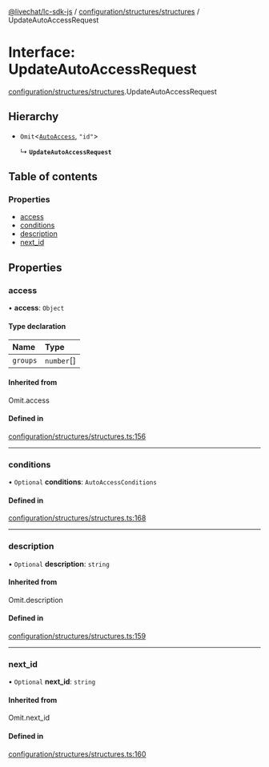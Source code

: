 [@livechat/lc-sdk-js](../README.md) / [configuration/structures/structures](../modules/configuration_structures_structures.md) / UpdateAutoAccessRequest

# Interface: UpdateAutoAccessRequest

[configuration/structures/structures](../modules/configuration_structures_structures.md).UpdateAutoAccessRequest

## Hierarchy

- `Omit`<[`AutoAccess`](configuration_structures_structures.AutoAccess.md), ``"id"``\>

  ↳ **`UpdateAutoAccessRequest`**

## Table of contents

### Properties

- [access](configuration_structures_structures.UpdateAutoAccessRequest.md#access)
- [conditions](configuration_structures_structures.UpdateAutoAccessRequest.md#conditions)
- [description](configuration_structures_structures.UpdateAutoAccessRequest.md#description)
- [next\_id](configuration_structures_structures.UpdateAutoAccessRequest.md#next_id)

## Properties

### access

• **access**: `Object`

#### Type declaration

| Name | Type |
| :------ | :------ |
| `groups` | `number`[] |

#### Inherited from

Omit.access

#### Defined in

[configuration/structures/structures.ts:156](https://github.com/livechat/lc-sdk-js/blob/d267eeb/src/configuration/structures/structures.ts#L156)

___

### conditions

• `Optional` **conditions**: `AutoAccessConditions`

#### Defined in

[configuration/structures/structures.ts:168](https://github.com/livechat/lc-sdk-js/blob/d267eeb/src/configuration/structures/structures.ts#L168)

___

### description

• `Optional` **description**: `string`

#### Inherited from

Omit.description

#### Defined in

[configuration/structures/structures.ts:159](https://github.com/livechat/lc-sdk-js/blob/d267eeb/src/configuration/structures/structures.ts#L159)

___

### next\_id

• `Optional` **next\_id**: `string`

#### Inherited from

Omit.next\_id

#### Defined in

[configuration/structures/structures.ts:160](https://github.com/livechat/lc-sdk-js/blob/d267eeb/src/configuration/structures/structures.ts#L160)
